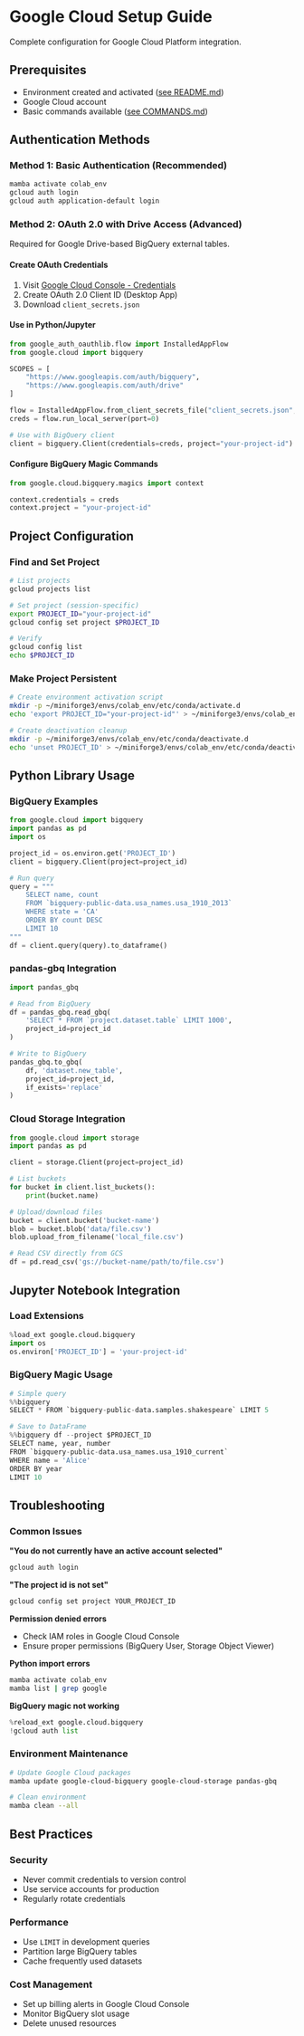 # Google Cloud Setup Guide

Complete configuration for Google Cloud Platform integration.

## Prerequisites

- Environment created and activated ([see README.md](./README.md))
- Google Cloud account
- Basic commands available ([see COMMANDS.md](./COMMANDS.md))

## Authentication Methods

### Method 1: Basic Authentication (Recommended)

```bash
mamba activate colab_env
gcloud auth login
gcloud auth application-default login
```

### Method 2: OAuth 2.0 with Drive Access (Advanced)

Required for Google Drive-based BigQuery external tables.

#### Create OAuth Credentials
1. Visit [Google Cloud Console - Credentials](https://console.cloud.google.com/apis/credentials)
2. Create OAuth 2.0 Client ID (Desktop App)
3. Download `client_secrets.json`

#### Use in Python/Jupyter
```python
from google_auth_oauthlib.flow import InstalledAppFlow
from google.cloud import bigquery

SCOPES = [
    "https://www.googleapis.com/auth/bigquery",
    "https://www.googleapis.com/auth/drive"
]

flow = InstalledAppFlow.from_client_secrets_file("client_secrets.json", SCOPES)
creds = flow.run_local_server(port=0)

# Use with BigQuery client
client = bigquery.Client(credentials=creds, project="your-project-id")
```

#### Configure BigQuery Magic Commands
```python
from google.cloud.bigquery.magics import context

context.credentials = creds
context.project = "your-project-id"
```

## Project Configuration

### Find and Set Project
```bash
# List projects
gcloud projects list

# Set project (session-specific)
export PROJECT_ID="your-project-id"
gcloud config set project $PROJECT_ID

# Verify
gcloud config list
echo $PROJECT_ID
```

### Make Project Persistent
```bash
# Create environment activation script
mkdir -p ~/miniforge3/envs/colab_env/etc/conda/activate.d
echo 'export PROJECT_ID="your-project-id"' > ~/miniforge3/envs/colab_env/etc/conda/activate.d/env_vars.sh

# Create deactivation cleanup
mkdir -p ~/miniforge3/envs/colab_env/etc/conda/deactivate.d
echo 'unset PROJECT_ID' > ~/miniforge3/envs/colab_env/etc/conda/deactivate.d/env_vars.sh
```

## Python Library Usage

### BigQuery Examples
```python
from google.cloud import bigquery
import pandas as pd
import os

project_id = os.environ.get('PROJECT_ID')
client = bigquery.Client(project=project_id)

# Run query
query = """
    SELECT name, count
    FROM `bigquery-public-data.usa_names.usa_1910_2013`
    WHERE state = 'CA'
    ORDER BY count DESC
    LIMIT 10
"""
df = client.query(query).to_dataframe()
```

### pandas-gbq Integration
```python
import pandas_gbq

# Read from BigQuery
df = pandas_gbq.read_gbq(
    'SELECT * FROM `project.dataset.table` LIMIT 1000',
    project_id=project_id
)

# Write to BigQuery
pandas_gbq.to_gbq(
    df, 'dataset.new_table',
    project_id=project_id,
    if_exists='replace'
)
```

### Cloud Storage Integration
```python
from google.cloud import storage
import pandas as pd

client = storage.Client(project=project_id)

# List buckets
for bucket in client.list_buckets():
    print(bucket.name)

# Upload/download files
bucket = client.bucket('bucket-name')
blob = bucket.blob('data/file.csv')
blob.upload_from_filename('local_file.csv')

# Read CSV directly from GCS
df = pd.read_csv('gs://bucket-name/path/to/file.csv')
```

## Jupyter Notebook Integration

### Load Extensions
```python
%load_ext google.cloud.bigquery
import os
os.environ['PROJECT_ID'] = 'your-project-id'
```

### BigQuery Magic Usage
```python
# Simple query
%%bigquery
SELECT * FROM `bigquery-public-data.samples.shakespeare` LIMIT 5

# Save to DataFrame
%%bigquery df --project $PROJECT_ID
SELECT name, year, number
FROM `bigquery-public-data.usa_names.usa_1910_current`
WHERE name = 'Alice'
ORDER BY year
LIMIT 10
```

## Troubleshooting

### Common Issues

**"You do not currently have an active account selected"**
```bash
gcloud auth login
```

**"The project id is not set"**
```bash
gcloud config set project YOUR_PROJECT_ID
```

**Permission denied errors**
- Check IAM roles in Google Cloud Console
- Ensure proper permissions (BigQuery User, Storage Object Viewer)

**Python import errors**
```bash
mamba activate colab_env
mamba list | grep google
```

**BigQuery magic not working**
```python
%reload_ext google.cloud.bigquery
!gcloud auth list
```

### Environment Maintenance
```bash
# Update Google Cloud packages
mamba update google-cloud-bigquery google-cloud-storage pandas-gbq

# Clean environment
mamba clean --all
```

## Best Practices

### Security
- Never commit credentials to version control
- Use service accounts for production
- Regularly rotate credentials

### Performance
- Use `LIMIT` in development queries
- Partition large BigQuery tables
- Cache frequently used datasets

### Cost Management
- Set up billing alerts in Google Cloud Console
- Monitor BigQuery slot usage
- Delete unused resources